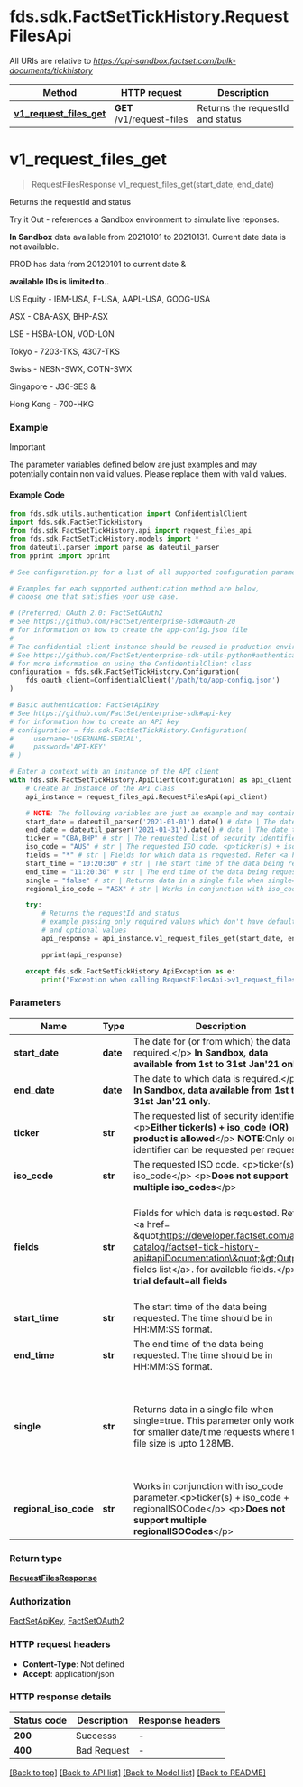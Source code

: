 # fds.sdk.FactSetTickHistory.RequestFilesApi

All URIs are relative to *https://api-sandbox.factset.com/bulk-documents/tickhistory*

Method | HTTP request | Description
------------- | ------------- | -------------
[**v1_request_files_get**](RequestFilesApi.md#v1_request_files_get) | **GET** /v1/request-files | Returns the requestId and status



# **v1_request_files_get**
> RequestFilesResponse v1_request_files_get(start_date, end_date)

Returns the requestId and status

Try it Out - references a Sandbox environment to simulate live reponses.</p> **In Sandbox** data available from 20210101 to 20210131. Current date data is not available.</p> PROD has data from 20120101 to current date &</p> **available IDs is limited to..**</p> US Equity - IBM-USA, F-USA, AAPL-USA, GOOG-USA</p> ASX - CBA-ASX, BHP-ASX</p> LSE - HSBA-LON, VOD-LON</p> Tokyo - 7203-TKS, 4307-TKS</p> Swiss - NESN-SWX, COTN-SWX</p> Singapore - J36-SES &</p> Hong Kong - 700-HKG</p>

### Example

> [!IMPORTANT]
> The parameter variables defined below are just examples and may potentially contain non valid values. Please replace them with valid values.

#### Example Code

```python
from fds.sdk.utils.authentication import ConfidentialClient
import fds.sdk.FactSetTickHistory
from fds.sdk.FactSetTickHistory.api import request_files_api
from fds.sdk.FactSetTickHistory.models import *
from dateutil.parser import parse as dateutil_parser
from pprint import pprint

# See configuration.py for a list of all supported configuration parameters.

# Examples for each supported authentication method are below,
# choose one that satisfies your use case.

# (Preferred) OAuth 2.0: FactSetOAuth2
# See https://github.com/FactSet/enterprise-sdk#oauth-20
# for information on how to create the app-config.json file
#
# The confidential client instance should be reused in production environments.
# See https://github.com/FactSet/enterprise-sdk-utils-python#authentication
# for more information on using the ConfidentialClient class
configuration = fds.sdk.FactSetTickHistory.Configuration(
    fds_oauth_client=ConfidentialClient('/path/to/app-config.json')
)

# Basic authentication: FactSetApiKey
# See https://github.com/FactSet/enterprise-sdk#api-key
# for information how to create an API key
# configuration = fds.sdk.FactSetTickHistory.Configuration(
#     username='USERNAME-SERIAL',
#     password='API-KEY'
# )

# Enter a context with an instance of the API client
with fds.sdk.FactSetTickHistory.ApiClient(configuration) as api_client:
    # Create an instance of the API class
    api_instance = request_files_api.RequestFilesApi(api_client)

    # NOTE: The following variables are just an example and may contain invalid values. Please, replace these with valid values.
    start_date = dateutil_parser('2021-01-01').date() # date | The date for (or from which) the data is required.</p> **In Sandbox, data available from 1st to 31st Jan'21 only**.
    end_date = dateutil_parser('2021-01-31').date() # date | The date to which data is required.</p> **In Sandbox, data available from 1st to 31st Jan'21 only**.
    ticker = "CBA,BHP" # str | The requested list of security identifiers. <p>**Either ticker(s) + iso_code  (OR) product is allowed**</p> **NOTE**:Only one identifier can be requested per request (optional)
    iso_code = "AUS" # str | The requested ISO code. <p>ticker(s) + iso_code</p> <p>**Does not support multiple iso_codes**</p> (optional)
    fields = "*" # str | Fields for which data is requested. Refer <a href= \"https://developer.factset.com/api-catalog/factset-tick-history-api#apiDocumentation\">Output fields list</a>. for available fields.</p> **In trial default=all fields** (optional) if omitted the server will use the default value of "*"
    start_time = "10:20:30" # str | The start time of the data being requested. The time should be in HH:MM:SS format. (optional)
    end_time = "11:20:30" # str | The end time of the data being requested. The time should be in HH:MM:SS format. (optional)
    single = "false" # str | Returns data in a single file when single=true. This parameter only works for smaller date/time requests where the file size is upto 128MB. (optional) if omitted the server will use the default value of "false"
    regional_iso_code = "ASX" # str | Works in conjunction with iso_code parameter.<p>ticker(s) + iso_code + regionalISOCode</p> <p>**Does not support multiple regionalISOCodes**</p> (optional)

    try:
        # Returns the requestId and status
        # example passing only required values which don't have defaults set
        # and optional values
        api_response = api_instance.v1_request_files_get(start_date, end_date, ticker=ticker, iso_code=iso_code, fields=fields, start_time=start_time, end_time=end_time, single=single, regional_iso_code=regional_iso_code)

        pprint(api_response)

    except fds.sdk.FactSetTickHistory.ApiException as e:
        print("Exception when calling RequestFilesApi->v1_request_files_get: %s\n" % e)
```


### Parameters

Name | Type | Description  | Notes
------------- | ------------- | ------------- | -------------
 **start_date** | **date**| The date for (or from which) the data is required.&lt;/p&gt; **In Sandbox, data available from 1st to 31st Jan&#39;21 only**. |
 **end_date** | **date**| The date to which data is required.&lt;/p&gt; **In Sandbox, data available from 1st to 31st Jan&#39;21 only**. |
 **ticker** | **str**| The requested list of security identifiers. &lt;p&gt;**Either ticker(s) + iso_code  (OR) product is allowed**&lt;/p&gt; **NOTE**:Only one identifier can be requested per request | [optional]
 **iso_code** | **str**| The requested ISO code. &lt;p&gt;ticker(s) + iso_code&lt;/p&gt; &lt;p&gt;**Does not support multiple iso_codes**&lt;/p&gt; | [optional]
 **fields** | **str**| Fields for which data is requested. Refer &lt;a href&#x3D; \&quot;https://developer.factset.com/api-catalog/factset-tick-history-api#apiDocumentation\&quot;&gt;Output fields list&lt;/a&gt;. for available fields.&lt;/p&gt; **In trial default&#x3D;all fields** | [optional] if omitted the server will use the default value of "*"
 **start_time** | **str**| The start time of the data being requested. The time should be in HH:MM:SS format. | [optional]
 **end_time** | **str**| The end time of the data being requested. The time should be in HH:MM:SS format. | [optional]
 **single** | **str**| Returns data in a single file when single&#x3D;true. This parameter only works for smaller date/time requests where the file size is upto 128MB. | [optional] if omitted the server will use the default value of "false"
 **regional_iso_code** | **str**| Works in conjunction with iso_code parameter.&lt;p&gt;ticker(s) + iso_code + regionalISOCode&lt;/p&gt; &lt;p&gt;**Does not support multiple regionalISOCodes**&lt;/p&gt; | [optional]

### Return type

[**RequestFilesResponse**](RequestFilesResponse.md)

### Authorization

[FactSetApiKey](../README.md#FactSetApiKey), [FactSetOAuth2](../README.md#FactSetOAuth2)

### HTTP request headers

 - **Content-Type**: Not defined
 - **Accept**: application/json


### HTTP response details

| Status code | Description | Response headers |
|-------------|-------------|------------------|
**200** | Successs |  -  |
**400** | Bad Request |  -  |

[[Back to top]](#) [[Back to API list]](../README.md#documentation-for-api-endpoints) [[Back to Model list]](../README.md#documentation-for-models) [[Back to README]](../README.md)

